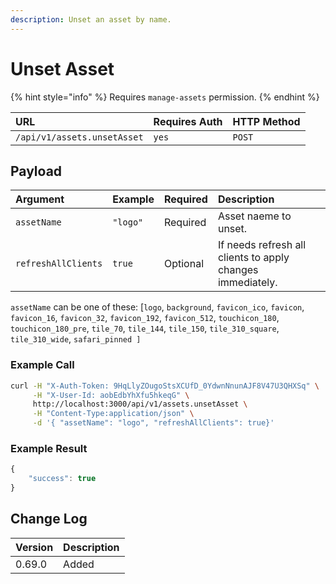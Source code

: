```yaml
---
description: Unset an asset by name.
---
```


# Unset Asset

{% hint style="info" %}
Requires `manage-assets` permission.
{% endhint %}

| URL | Requires Auth | HTTP Method |
| :--- | :--- | :--- |
| `/api/v1/assets.unsetAsset` | `yes` | `POST` |

## Payload

| Argument | Example | Required | Description |
| :--- | :--- | :--- | :--- |
| `assetName` | `"logo"` | Required | Asset naeme to unset. |
| `refreshAllClients` | `true` | Optional | If needs refresh all clients to apply changes immediately. |

`assetName` can be one of these: \[`logo`, `background`, `favicon_ico`, `favicon`, `favicon_16`, `favicon_32`, `favicon_192`, `favicon_512`, `touchicon_180`, `touchicon_180_pre`, `tile_70`, `tile_144`, `tile_150`, `tile_310_square`, `tile_310_wide`, `safari_pinned ]`

### Example Call

```bash
curl -H "X-Auth-Token: 9HqLlyZOugoStsXCUfD_0YdwnNnunAJF8V47U3QHXSq" \
     -H "X-User-Id: aobEdbYhXfu5hkeqG" \
     http://localhost:3000/api/v1/assets.unsetAsset \
     -H "Content-Type:application/json" \
     -d '{ "assetName": "logo", "refreshAllClients": true}'
```

### Example Result

```javascript
{
    "success": true
}
```

## Change Log

| Version | Description |
| :--- | :--- |
| 0.69.0 | Added |

